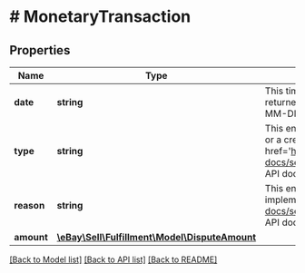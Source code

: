 # # MonetaryTransaction

## Properties

Name | Type | Description | Notes
------------ | ------------- | ------------- | -------------
**date** | **string** | This timestamp indicates when the monetary transaction occurred. A date is returned for all monetary transactions. The following format is used: YYYY-MM-DDTHH:MM:SS.SSSZ. For example, 2015-08-04T19:09:02.768Z. | [optional]
**type** | **string** | This enumeration value indicates whether the monetary transaction is a charge or a credit to the seller. For implementation help, refer to &lt;a href&#x3D;&#39;https://developer.ebay.com/api-docs/sell/fulfillment/types/api:MonetaryTransactionTypeEnum&#39;&gt;eBay API documentation&lt;/a&gt; | [optional]
**reason** | **string** | This enumeration value indicates the reason for the monetary transaction. For implementation help, refer to &lt;a href&#x3D;&#39;https://developer.ebay.com/api-docs/sell/fulfillment/types/api:MonetaryTransactionReasonEnum&#39;&gt;eBay API documentation&lt;/a&gt; | [optional]
**amount** | [**\eBay\Sell\Fulfillment\Model\DisputeAmount**](DisputeAmount.md) |  | [optional]

[[Back to Model list]](../../README.md#models) [[Back to API list]](../../README.md#endpoints) [[Back to README]](../../README.md)
